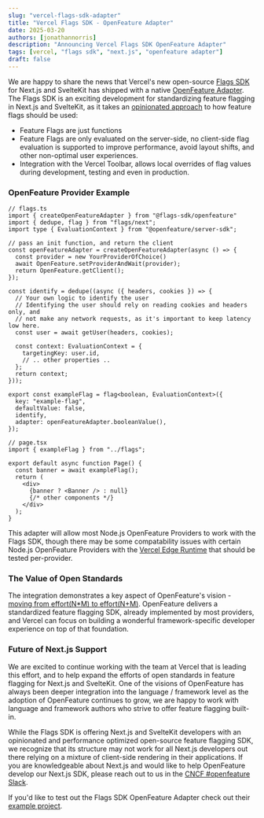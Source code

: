 ```yaml
---
slug: "vercel-flags-sdk-adapter"
title: "Vercel Flags SDK - OpenFeature Adapter"
date: 2025-03-20
authors: [jonathannorris]
description: "Announcing Vercel Flags SDK OpenFeature Adapter"
tags: [vercel, "flags sdk", "next.js", "openfeature adapter"]
draft: false
---
```


We are happy to share the news that Vercel's new open-source [Flags SDK](https://flags-sdk.dev/) for Next.js and SvelteKit has shipped with a native [OpenFeature Adapter](https://flags-sdk.dev/docs/api-reference/adapters/openfeature).
The Flags SDK is an exciting development for standardizing feature flagging in Next.js and SvelteKit, as it takes an [opinionated approach](https://vercel.com/blog/flags-as-code-in-next-js) to how feature flags should be used:
- Feature Flags are just functions
- Feature Flags are only evaluated on the server-side, no client-side flag evaluation is supported to improve performance, avoid layout shifts, and other non-optimal user experiences.
- Integration with the Vercel Toolbar, allows local overrides of flag values during development, testing and even in production.

### OpenFeature Provider Example

```tsx
// flags.ts
import { createOpenFeatureAdapter } from "@flags-sdk/openfeature"
import { dedupe, flag } from "flags/next";
import type { EvaluationContext } from "@openfeature/server-sdk";

// pass an init function, and return the client
const openFeatureAdapter = createOpenFeatureAdapter(async () => {
  const provider = new YourProviderOfChoice()
  await OpenFeature.setProviderAndWait(provider);
  return OpenFeature.getClient();
});

const identify = dedupe((async ({ headers, cookies }) => {
  // Your own logic to identify the user
  // Identifying the user should rely on reading cookies and headers only, and
  // not make any network requests, as it's important to keep latency low here.
  const user = await getUser(headers, cookies);
 
  const context: EvaluationContext = {
    targetingKey: user.id,
    // .. other properties ..
  }; 
  return context;
}));

export const exampleFlag = flag<boolean, EvaluationContext>({
  key: "example-flag",
  defaultValue: false,
  identify,
  adapter: openFeatureAdapter.booleanValue(),
});
```

```tsx
// page.tsx
import { exampleFlag } from "../flags";

export default async function Page() {
  const banner = await exampleFlag();
  return (
    <div>
      {banner ? <Banner /> : null}
      {/* other components */}
    </div>
  );
}
```

This adapter will allow most Node.js OpenFeature Providers to work with the Flags SDK, though there may be some compatability issues with certain Node.js OpenFeature Providers with the [Vercel Edge Runtime](https://vercel.com/docs/functions/runtimes/edge) that should be tested per-provider.

### The Value of Open Standards

The integration demonstrates a key aspect of OpenFeature's vision - [moving from effort(N*M) to effort(N+M)](https://deploy-preview-1055--openfeature.netlify.app/blog/openfeature-a-standard-for-feature-flagging/#from-effortnm-to-effortnm).
OpenFeature delivers a standardized feature flagging SDK, already implemented by most providers, and Vercel can focus on building a wonderful framework-specific developer experience on top of that foundation.

### Future of Next.js Support

We are excited to continue working with the team at Vercel that is leading this effort, and to help expand the efforts of open standards in feature flagging for Next.js and SvelteKit.
One of the visions of OpenFeature has always been deeper integration into the language / framework level as the adoption of OpenFeature continues to grow, we are happy to work with language and framework authors who strive to offer feature flagging built-in.

While the Flags SDK is offering Next.js and SvelteKit developers with an opinionated and performance optimized open-source feature flagging SDK, we recognize that its structure may not work for all Next.js developers out there relying on a mixture of client-side rendering in their applications.
If you are knowledgeable about Next.js and would like to help OpenFeature develop our Next.js SDK, please reach out to us in the [CNCF #openfeature Slack](https://openfeature.dev/community/#discussions).

If you'd like to test out the Flags SDK OpenFeature Adapter check out their [example project](https://vercel.com/templates/next.js/flags-sdk-openfeature).
